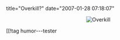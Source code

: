 title="Overkill?"
date="2007-01-28 07:18:07"
<p style="text-align: center"><img src="http://pjatt.net/images/2007/01/cartoon.jpg" alt="Overkill"  /></p>

[[!tag  humor---tester
